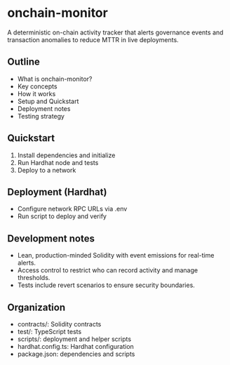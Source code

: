 # onchain-monitor

A deterministic on-chain activity tracker that alerts governance events and transaction anomalies to reduce MTTR in live deployments.

## Outline
- What is onchain-monitor?
- Key concepts
- How it works
- Setup and Quickstart
- Deployment notes
- Testing strategy

## Quickstart
1. Install dependencies and initialize
2. Run Hardhat node and tests
3. Deploy to a network

## Deployment (Hardhat)
- Configure network RPC URLs via .env
- Run script to deploy and verify

## Development notes
- Lean, production-minded Solidity with event emissions for real-time alerts.
- Access control to restrict who can record activity and manage thresholds.
- Tests include revert scenarios to ensure security boundaries.

## Organization
- contracts/: Solidity contracts
- test/: TypeScript tests
- scripts/: deployment and helper scripts
- hardhat.config.ts: Hardhat configuration
- package.json: dependencies and scripts
